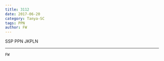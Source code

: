 ```yaml
---
title: 3112
date: 2017-06-20
category: Tanya-SC
tags: PPN
author: FW
---
```


SSP PPN JKPLN

---



`FW`
